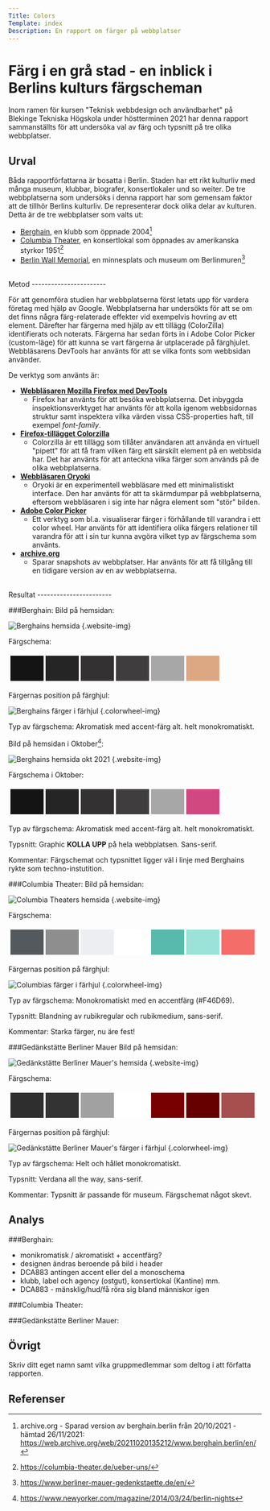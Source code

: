 ```yaml
---
Title: Colors
Template: index
Description: En rapport om färger på webbplatser
---
```


Färg i en grå stad - en inblick i Berlins kulturs färgscheman
=======================

Inom ramen för kursen "Teknisk webbdesign och användbarhet" på Blekinge Tekniska Högskola under höstterminen 2021 har denna rapport sammanställts för att undersöka val av färg och typsnitt på tre olika webbplatser.

Urval
-----------------------

Båda rapportförfattarna är bosatta i Berlin. Staden har ett rikt kulturliv med många museum, klubbar, biografer, konsertlokaler und so weiter. De tre webbplatserna som undersöks i denna rapport har som gemensam faktor att de tillhör Berlins kulturliv. De representerar dock olika delar av kulturen. Detta är de tre webbplatser som valts ut:
- [Berghain](https://www.berghain.berlin/en/), en klubb som öppnade 2004[^1]
- [Columbia Theater](https://columbia-theater.de/), en konsertlokal som öppnades av amerikanska styrkor 1951[^2]
- [Berlin Wall Memorial](https://www.berliner-mauer-gedenkstaette.de/en/), en minnesplats och museum om Berlinmuren[^3]

<br>
Metod
-----------------------

För att genomföra studien har webbplatserna först letats upp för vardera företag med hjälp av Google. Webbplatserna har undersökts för att se om det finns några färg-relaterade effekter vid exempelvis hovring av ett element. Därefter har färgerna med hjälp av ett tillägg (ColorZilla) identifierats och noterats. Färgerna har sedan förts in i Adobe Color Picker (custom-läge) för att kunna se vart färgerna är utplacerade på färghjulet. Webbläsarens DevTools har använts för att se vilka fonts som webbsidan använder. 

De verktyg som använts är:
- **[Webbläsaren Mozilla Firefox med DevTools](https://www.mozilla.org/en-US/firefox/new/)**
  - Firefox har använts för att besöka webbplatserna. Det inbyggda inspektionsverktyget har använts för att kolla igenom webbsidornas struktur samt inspektera vilka värden vissa CSS-properties haft, till exempel _font-family_.
- **[Firefox-tillägget Colorzilla](https://www.colorzilla.com/)**
  - Colorzilla är ett tillägg som tillåter användaren att använda en virtuell "pipett" för att få fram vilken färg ett särskilt element på en webbsida har. Det har använts för att anteckna vilka färger som används på de olika webbplatserna.
- **[Webbläsaren Oryoki](http://oryoki.io/)**
  - Oryoki är en experimentell webbläsare med ett minimalistiskt interface. Den har använts för att ta skärmdumpar på webbplatserna, eftersom webbläsaren i sig inte har några element som "stör" bilden.
- **[Adobe Color Picker](https://color.adobe.com/create/color-wheel)**
  - Ett verktyg som bl.a. visualiserar färger i förhållande till varandra i ett color wheel. Har använts för att identifiera olika färgers relationer till varandra för att i sin tur kunna avgöra vilket typ av färgschema som använts.
- **[archive.org](https://archive.org/)**
  - Sparar snapshots av webbplatser. Har använts för att få tillgång till en tidigare version av en av webbplatserna. 

<br>
Resultat
-----------------------

###Berghain:
Bild på hemsidan:

![Berghains hemsida](%assets_url%/img/color/berghain.png) {.website-img}

Färgschema:

<table style="border-spacing: 4px; border-collapse: separate">
<tr>
<!-- HTML backround: -->
<td style="height: 50px; width: 50px; background-color: #141414">
<!-- Body backround: -->
<td style="height: 50px; width: 50px; background-color: #262525">
<!-- Hover/containers i body: -->
<td style="height: 50px; width: 50px; background-color: #333131">
<!-- Olika containers i body: -->
<td style="height: 50px; width: 50px; background-color: #3f3d3d">
<!-- Text/logo:  -->
<td style="height: 50px; width: 50px; background-color: #A7A7A7">
<!-- Accent: -->
<td style="height: 50px; width: 50px; background-color: #DCA883">
</tr>
</table>

Färgernas position på färghjul:

![Berghains färger i färhjul](%assets_url%/img/color/cw-berghain.png) {.colorwheel-img}


Typ av färgschema:
Akromatisk med accent-färg alt. helt monokromatiskt.

Bild på hemsidan i Oktober[^4]:

![Berghains hemsida okt 2021](%assets_url%/img/color/berghain-oct.png) {.website-img}

Färgschema i Oktober:

<table style="border-spacing: 4px; border-collapse: separate">
<tr>
<!-- HTML backround: -->
<td style="height: 50px; width: 50px; background-color: #141414">
<!-- Body backround: -->
<td style="height: 50px; width: 50px; background-color: #262525">
<!-- Hover/containers i body: -->
<td style="height: 50px; width: 50px; background-color: #333131">
<!-- Olika containers i body: -->
<td style="height: 50px; width: 50px; background-color: #3f3d3d">
<!-- Text/logo:  -->
<td style="height: 50px; width: 50px; background-color: #A7A7A7">
<!-- Accent: -->
<td style="height: 50px; width: 50px; background-color: #D1477F">
</tr>
</table>

Typ av färgschema:
Akromatisk med accent-färg alt. helt monokromatiskt.

Typsnitt:
Graphic **KOLLA UPP** på hela webbplatsen. Sans-serif.

Kommentar:
Färgschemat och typsnittet ligger väl i linje med Berghains rykte som techno-instutition.

###Columbia Theater:
Bild på hemsidan:

![Columbia Theaters hemsida](%assets_url%/img/color/columbia.png) {.website-img}

Färgschema:

<table style="border-spacing: 4px; border-collapse: separate">
<!-- text: -->
<td style="height: 50px; width: 50px; background-color: #53595D">
<!-- text: -->
<td style="height: 50px; width: 50px; background-color: #8E8E8E">
<!-- 
navigeringsbar top (månader):
bakgrund: -->
<td style="height: 50px; width: 50px; background-color: #EDEEF1">
<!-- text: -->
<td style="height: 50px; width: 50px; background-color: #fff">
<!-- navigering: -->
<!-- bakgrund: -->
<td style="height: 50px; width: 50px; background-color: #57BAAC">

<!-- navigering adress: -->
<td style="height: 50px; width: 50px; background-color: #9BE2D8">
<!-- main:
accenter (datum, info): -->
<!-- on hover navigering: -->
<td style="height: 50px; width: 50px; background-color: #F46D69">
</table>

Färgernas position på färghjul:

![Columbias färger i färhjul](%assets_url%/img/color/cw-columbia.png) {.colorwheel-img}


Typ av färgschema:
Monokromatiskt med en accentfärg (#F46D69).

Typsnitt:
Blandning av rubikregular och rubikmedium, sans-serif.

Kommentar:
Starka färger, nu äre fest!

###Gedänkstätte Berliner Mauer
Bild på hemsidan:

![Gedänkstätte Berliner Mauer's hemsida](%assets_url%/img/color/berlinermauer.png) {.website-img}

Färgschema:

<table style="border-spacing: 4px; border-collapse: separate">
<!-- bakgrund navigering: -->
<td style="height: 50px; width: 50px; background-color: #2E2E2E">
<!-- generell textfärg: -->
<td style="height: 50px; width: 50px; background-color: #333333">
<!-- hover navigering: ^bakgrund och hover byter plats vid hover > bakgrund blir textfärg och textfärg blir bakgrundsfärg
-->
<td style="height: 50px; width: 50px; background-color: #A1A1A1">
<!-- bakgrund main: -->
<td style="height: 50px; width: 50px; background-color: #FFFFFF">
<!-- body bakgrund: -->
<!-- länkar/accent-text: -->
<td style="height: 50px; width: 50px; background-color: #780000">
<!-- header bakgrund: -->
<td style="height: 50px; width: 50px; background-color: #660000">
<!-- accenter sökfält: -->
<td style="height: 50px; width: 50px; background-color: #A74F4F">

</table>

Färgernas position på färghjul:

![Gedänkstätte Berliner Mauer's färger i färhjul](%assets_url%/img/color/cw-berlinermauer.png) {.colorwheel-img}


Typ av färgschema:
Helt och hållet monokromatiskt.

Typsnitt:
Verdana all the way, sans-serif.

Kommentar:
Typsnitt är passande för museum. Färgschemat något skevt.

Analys
-----------------------
###Berghain:

- monikromatisk / akromatiskt + accentfärg?
- designen ändras beroende på bild i header
- DCA883 antingen accent eller del a monoschema
- klubb, label och agency (ostgut), konsertlokal (Kantine) mm. 
- DCA883 - mänsklig/hud/få röra sig bland människor igen

###Columbia Theater:


###Gedänkstätte Berliner Mauer:


Övrigt
-----------------------

Skriv ditt eget namn samt vilka gruppmedlemmar som deltog i att författa rapporten.

Referenser
-----------------------

[^1]: archive.org - Sparad version av berghain.berlin från 20/10/2021 - hämtad 26/11/2021: <br>https://web.archive.org/web/20211020135212/www.berghain.berlin/en/
[^2]: https://columbia-theater.de/ueber-uns/
[^3]: https://www.berliner-mauer-gedenkstaette.de/en/
[^4]: https://www.newyorker.com/magazine/2014/03/24/berlin-nights
